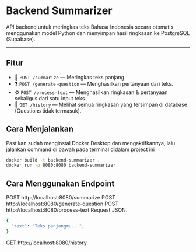 #  Backend Summarizer

API backend untuk meringkas teks Bahasa Indonesia secara otomatis menggunakan model Python dan menyimpan hasil ringkasan ke PostgreSQL (Supabase).

---

## Fitur
- 🔁 `POST /summarize` — Meringkas teks panjang.
- ❓ `POST /generate-question` — Menghasilkan pertanyaan dari teks.
- ⚙️ `POST /process-text` — Menghasilkan ringkasan & pertanyaan sekaligus dari satu input teks.
- 📜 `GET /history` — Melihat semua ringkasan yang tersimpan di database (Questions tidak termasuk).

##  Cara Menjalankan 
Pastikan sudah menginstal Docker Desktop dan mengaktifkannya, lalu jalankan command di bawah pada terminal didalam project ini
```bash
docker build -t backend-summarizer .
docker run -p 8080:8080 backend-summarizer
```
## Cara Menggunakan Endpoint
POST http://localhost:8080/summarize
POST http://localhost:8080/generate-question
POST http://localhost:8080/process-text
Request JSON:
```bash
{
  "text": "Teks panjangmu...",
}

```
GET http://localhost:8080/history

